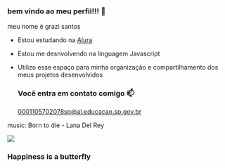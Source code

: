 ### bem vindo ao meu perfil!!! 🖤

meu nome é grazi santos 

- Estou estudando na [Alura](https://www.alura.com.br)
- Estou me desnvolvendo na linguagem Javascript
- Utilizo esse espaço para minha organização e compartilhamento dos meus projetos desenvolvidos

  ### Você entra em contato comigo 📫

  0001105702078sp@al.educacao.sp.gov.br

music: Born to die - Lana Del Rey 

![](https://media1.tenor.com/m/e5pYTKS0te0AAAAC/lana.gif)


### Happiness is a butterfly


